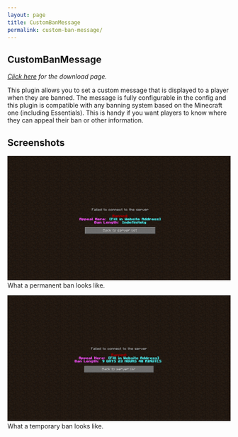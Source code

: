 ```yaml
---
layout: page
title: CustomBanMessage
permalink: custom-ban-message/
---
```


## CustomBanMessage
*[Click here](http://dev.bukkit.org/bukkit-plugins/custombanmessage/) for the download page.*<br />
  
This plugin allows you to set a custom message that is displayed to a player when they are banned. The message is fully configurable in the config and this plugin is compatible with any banning system based on the Minecraft one (including Essentials). This is handy if you want players to know where they can appeal their ban or other information.

## Screenshots
![Screenshot 1](/assets/permanentban.png) What a permanent ban looks like.

![Screenshot 2](/assets/tempban.png) What a temporary ban looks like.
